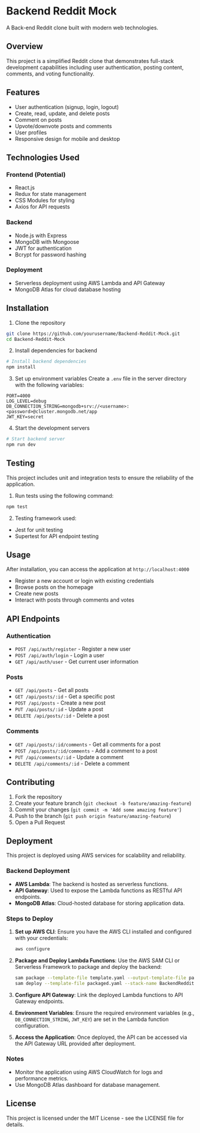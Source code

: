 # Backend Reddit Mock

A Back-end Reddit clone built with modern web technologies.

## Overview

This project is a simplified Reddit clone that demonstrates full-stack development capabilities including user authentication, posting content, comments, and voting functionality.

## Features

- User authentication (signup, login, logout)
- Create, read, update, and delete posts
- Comment on posts
- Upvote/downvote posts and comments
- User profiles
- Responsive design for mobile and desktop

## Technologies Used

### Frontend (Potential)
- React.js
- Redux for state management
- CSS Modules for styling
- Axios for API requests

### Backend
- Node.js with Express
- MongoDB with Mongoose
- JWT for authentication
- Bcrypt for password hashing

### Deployment
- Serverless deployment using AWS Lambda and API Gateway
- MongoDB Atlas for cloud database hosting

## Installation

1. Clone the repository
```bash
git clone https://github.com/yourusername/Backend-Reddit-Mock.git
cd Backend-Reddit-Mock
```

2. Install dependencies for backend
```bash
# Install backend dependencies
npm install
```

3. Set up environment variables
Create a `.env` file in the server directory with the following variables:
```
PORT=4000
LOG_LEVEL=debug
DB_CONNECTION_STRING=mongodb+srv://<username>:<password>@cluster.mongodb.net/app
JWT_KEY=secret
```

4. Start the development servers
```bash
# Start backend server
npm run dev
```

## Testing

This project includes unit and integration tests to ensure the reliability of the application.

1. Run tests using the following command:
```bash
npm test
```

2. Testing framework used:
- Jest for unit testing
- Supertest for API endpoint testing

## Usage
After installation, you can access the application at `http://localhost:4000`

- Register a new account or login with existing credentials
- Browse posts on the homepage
- Create new posts
- Interact with posts through comments and votes

## API Endpoints

### Authentication
- `POST /api/auth/register` - Register a new user
- `POST /api/auth/login` - Login a user
- `GET /api/auth/user` - Get current user information

### Posts
- `GET /api/posts` - Get all posts
- `GET /api/posts/:id` - Get a specific post
- `POST /api/posts` - Create a new post
- `PUT /api/posts/:id` - Update a post
- `DELETE /api/posts/:id` - Delete a post

### Comments
- `GET /api/posts/:id/comments` - Get all comments for a post
- `POST /api/posts/:id/comments` - Add a comment to a post
- `PUT /api/comments/:id` - Update a comment
- `DELETE /api/comments/:id` - Delete a comment

## Contributing

1. Fork the repository
2. Create your feature branch (`git checkout -b feature/amazing-feature`)
3. Commit your changes (`git commit -m 'Add some amazing feature'`)
4. Push to the branch (`git push origin feature/amazing-feature`)
5. Open a Pull Request

## Deployment

This project is deployed using AWS services for scalability and reliability.

### Backend Deployment
- **AWS Lambda**: The backend is hosted as serverless functions.
- **API Gateway**: Used to expose the Lambda functions as RESTful API endpoints.
- **MongoDB Atlas**: Cloud-hosted database for storing application data.

### Steps to Deploy
1. **Set up AWS CLI**:
   Ensure you have the AWS CLI installed and configured with your credentials:
   ```bash
   aws configure
   ```

2. **Package and Deploy Lambda Functions**:
   Use the AWS SAM CLI or Serverless Framework to package and deploy the backend:
   ```bash
   sam package --template-file template.yaml --output-template-file packaged.yaml --s3-bucket <your-s3-bucket-name>
   sam deploy --template-file packaged.yaml --stack-name BackendRedditMock --capabilities CAPABILITY_IAM
   ```

3. **Configure API Gateway**:
   Link the deployed Lambda functions to API Gateway endpoints.

4. **Environment Variables**:
   Ensure the required environment variables (e.g., `DB_CONNECTION_STRING`, `JWT_KEY`) are set in the Lambda function configuration.

5. **Access the Application**:
   Once deployed, the API can be accessed via the API Gateway URL provided after deployment.

### Notes
- Monitor the application using AWS CloudWatch for logs and performance metrics.
- Use MongoDB Atlas dashboard for database management.

## License

This project is licensed under the MIT License - see the LICENSE file for details.
